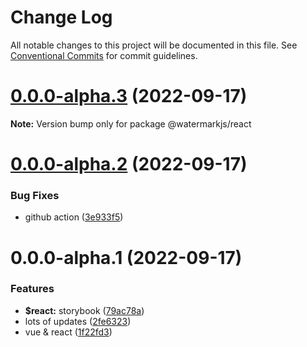 # Change Log

All notable changes to this project will be documented in this file.
See [Conventional Commits](https://conventionalcommits.org) for commit guidelines.

# [0.0.0-alpha.3](https://github.com/watermarkjs/watermark/compare/v0.0.0-alpha.2...v0.0.0-alpha.3) (2022-09-17)

**Note:** Version bump only for package @watermarkjs/react





# [0.0.0-alpha.2](https://github.com/watermarkjs/watermark/compare/v0.0.0-alpha.1...v0.0.0-alpha.2) (2022-09-17)


### Bug Fixes

* github action ([3e933f5](https://github.com/watermarkjs/watermark/commit/3e933f5bf4e80330ff96158dccdb7f2f431807eb))





# 0.0.0-alpha.1 (2022-09-17)


### Features

* **$react:** storybook ([79ac78a](https://github.com/watermarkjs/watermark/commit/79ac78a4c41f4e21e8a48ca7ca2c8ad52d647d9a))
* lots of updates ([2fe6323](https://github.com/watermarkjs/watermark/commit/2fe6323b1a67f326bed9032d19b8fc1820851bdc))
* vue & react ([1f22fd3](https://github.com/watermarkjs/watermark/commit/1f22fd396868b43762959bb416f4661df60b0abf))
